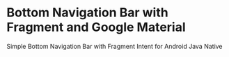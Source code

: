 # Bottom Navigation Bar with Fragment and Google Material

Simple Bottom Navigation Bar with Fragment Intent for Android Java Native
